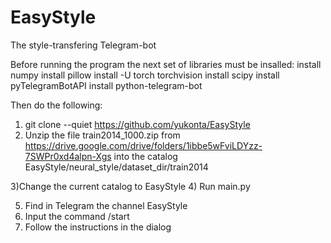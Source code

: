 # EasyStyle
The style-transfering Telegram-bot

Before running the program the next set of libraries must be insalled:
install numpy
install pillow
install -U torch torchvision
install scipy
install pyTelegramBotAPI
install python-telegram-bot

Then do the following:
1) git clone --quiet https://github.com/yukonta/EasyStyle  
2) Unzip the file train2014_1000.zip from https://drive.google.com/drive/folders/1ibbe5wFviLDYzz-7SWPr0xd4alpn-Xgs
into the catalog EasyStyle/neural_style/dataset_dir/train2014

3)Change the current catalog to EasyStyle
4) Run main.py

5) Find in Telegram the channel EasyStyle
6) Input the command /start
7) Follow the instructions in the dialog




